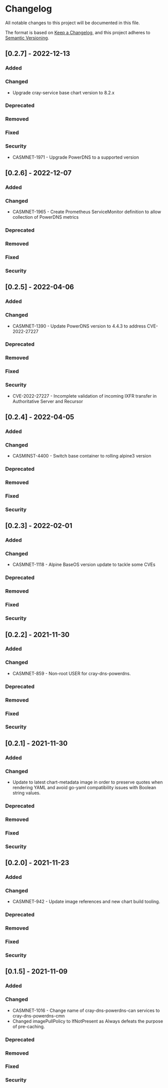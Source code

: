 # Changelog

All notable changes to this project will be documented in this file.

The format is based on [Keep a Changelog](https://keepachangelog.com/en/1.0.0/),
and this project adheres to [Semantic Versioning](https://semver.org/spec/v2.0.0.html).

## [0.2.7] - 2022-12-13
### Added
### Changed
- Upgrade cray-service base chart version to 8.2.x
### Deprecated
### Removed
### Fixed
### Security
- CASMNET-1971 - Upgrade PowerDNS to a supported version

## [0.2.6] - 2022-12-07
### Added
### Changed
- CASMNET-1965 - Create Prometheus ServiceMonitor definition to allow collection of PowerDNS metrics
### Deprecated
### Removed
### Fixed
### Security

## [0.2.5] - 2022-04-06
### Added
### Changed
- CASMNET-1390 - Update PowerDNS version to 4.4.3 to address CVE-2022-27227
### Deprecated
### Removed
### Fixed
### Security
- CVE-2022-27227 - Incomplete validation of incoming IXFR transfer in Authoritative Server and Recursor

## [0.2.4] - 2022-04-05
### Added
### Changed
- CASMINST-4400 - Switch base container to rolling alpine3 version
### Deprecated
### Removed
### Fixed
### Security

## [0.2.3] - 2022-02-01
### Added
### Changed
- CASMNET-1118 - Alpine BaseOS version update to tackle some CVEs
### Deprecated
### Removed
### Fixed
### Security

## [0.2.2] - 2021-11-30
### Added
### Changed
- CASMNET-859 - Non-root USER for cray-dns-powerdns.
### Deprecated
### Removed
### Fixed
### Security

## [0.2.1] - 2021-11-30
### Added
### Changed
- Update to latest chart-metadata image in order to preserve quotes when rendering YAML and avoid go-yaml compatibility issues with Boolean string values.
### Deprecated
### Removed
### Fixed
### Security

## [0.2.0] - 2021-11-23
### Added
### Changed
- CASMNET-942 - Update image references and new chart build tooling. 
### Deprecated
### Removed
### Fixed
### Security

## [0.1.5] - 2021-11-09
### Added
### Changed
- CASMNET-1016 - Change name of cray-dns-powerdns-can services to cray-dns-powerdns-cmn
- Changed imagePullPolicy to IfNotPresent as Always defeats the purpose of pre-caching.
### Deprecated
### Removed
### Fixed
### Security
